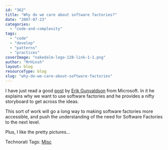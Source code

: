 ```yaml
---
id: "362"
title: "Why do we care about software factories?"
date: "2007-07-23"
categories:
  - "code-and-complexity"
tags:
  - "code"
  - "develop"
  - "patterns"
  - "practices"
coverImage: "nakedalm-logo-128-link-1-1.png"
author: "MrHinsh"
layout: blog
resourceType: blog
slug: "why-do-we-care-about-software-factories"
---
```


I have just read a good [post](http://blogs.msdn.com/viking/archive/2007/07/20/software-factories-illustrated-storyboard.aspx "Software Factories Illustrated StoryBoard") by [Erik Gunvaldson](http://blogs.msdn.com/viking "Viking quest") from Microsoft. In it he explains why we want to use software factories and he provides a nifty storyboard to get across the ideas.

This sort of work will go a long way to making software factories more accessible, and push the understanding of the need for Software Factories to the next level.

Plus, I like the pretty pictures...

Technorati Tags: [Misc](http://technorati.com/tags/Misc)

